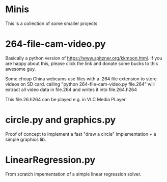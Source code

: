 # Minis
This is a collection of some smaller projects

# 264-file-cam-video.py
Basically a python version of https://www.spitzner.org/kkmoon.html. If you are happy about this, please click the link and donate some bucks to this awesome guy.

Some cheap China webcams use files with a .264 file extension to store videos on SD card. 
calling "python 264-file-cam-video.py file.264" will extract all video data in file.264 and writes it into file.264.h264

This file.26.h264 can be played e.g. in VLC Media PLayer.

# circle.py and graphics.py
Proof of concept to implement a fast "draw a circle" implementation + a simple graphics lib.

# LinearRegression.py
From scratch impementation of a simple linear regression solver.

